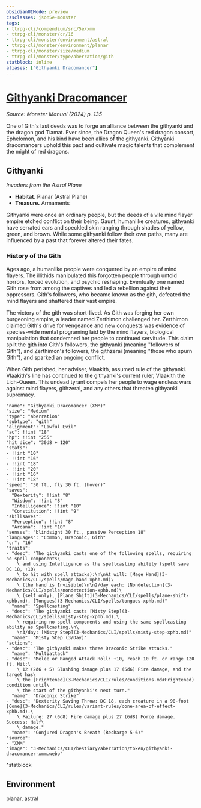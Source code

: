 ```yaml
---
obsidianUIMode: preview
cssclasses: json5e-monster
tags:
- ttrpg-cli/compendium/src/5e/xmm
- ttrpg-cli/monster/cr/16
- ttrpg-cli/monster/environment/astral
- ttrpg-cli/monster/environment/planar
- ttrpg-cli/monster/size/medium
- ttrpg-cli/monster/type/aberration/gith
statblock: inline
aliases: ["Githyanki Dracomancer"]
---
```

# [Githyanki Dracomancer](3-Mechanics\CLI\bestiary\aberration/githyanki-dracomancer-xmm.md)
*Source: Monster Manual (2024) p. 135*  

One of Gith's last deeds was to forge an alliance between the githyanki and the dragon god Tiamat. Ever since, the Dragon Queen's red dragon consort, Ephelomon, and his kind have been allies of the githyanki. Githyanki dracomancers uphold this pact and cultivate magic talents that complement the might of red dragons.

## Githyanki

*Invaders from the Astral Plane*

- **Habitat.** Planar (Astral Plane)  
- **Treasure.** Armaments  

Githyanki were once an ordinary people, but the deeds of a vile mind flayer empire etched conflict on their being. Gaunt, humanlike creatures, githyanki have serrated ears and speckled skin ranging through shades of yellow, green, and brown. While some githyanki follow their own paths, many are influenced by a past that forever altered their fates.

### History of the Gith

Ages ago, a humanlike people were conquered by an empire of mind flayers. The illithids manipulated this forgotten people through untold horrors, forced evolution, and psychic reshaping. Eventually one named Gith rose from among the captives and led a rebellion against their oppressors. Gith's followers, who became known as the gith, defeated the mind flayers and shattered their vast empire.

The victory of the gith was short-lived. As Gith was forging her own burgeoning empire, a leader named Zerthimon challenged her. Zerthimon claimed Gith's drive for vengeance and new conquests was evidence of species-wide mental programing laid by the mind flayers, biological manipulation that condemned her people to continued servitude. This claim split the gith into Gith's followers, the githyanki (meaning "followers of Gith"), and Zerthimon's followers, the githzerai (meaning "those who spurn Gith"), and sparked an ongoing conflict.

When Gith perished, her adviser, Vlaakith, assumed rule of the githyanki. Vlaakith's line has continued to the githyanki's current ruler, Vlaakith the Lich-Queen. This undead tyrant compels her people to wage endless wars against mind flayers, githzerai, and any others that threaten githyanki supremacy.

```statblock
"name": "Githyanki Dracomancer (XMM)"
"size": "Medium"
"type": "aberration"
"subtype": "gith"
"alignment": "Lawful Evil"
"ac": !!int "18"
"hp": !!int "255"
"hit_dice": "30d8 + 120"
"stats":
- !!int "10"
- !!int "16"
- !!int "18"
- !!int "20"
- !!int "16"
- !!int "18"
"speed": "30 ft., fly 30 ft. (hover)"
"saves":
  "Dexterity": !!int "8"
  "Wisdom": !!int "8"
  "Intelligence": !!int "10"
  "Constitution": !!int "9"
"skillsaves":
  "Perception": !!int "8"
  "Arcana": !!int "10"
"senses": "blindsight 30 ft., passive Perception 18"
"languages": "Common, Draconic, Gith"
"cr": "16"
"traits":
- "desc": "The githyanki casts one of the following spells, requiring no spell components\
    \ and using Intelligence as the spellcasting ability (spell save DC 18, +10\
    \ to hit with spell attacks):\n\nAt will: [Mage Hand](3-Mechanics/CLI/spells/mage-hand-xphb.md)\
    \ (the hand is Invisible)\n\n2/day each: [Nondetection](3-Mechanics/CLI/spells/nondetection-xphb.md)\
    \ (self only), [Plane Shift](3-Mechanics/CLI/spells/plane-shift-xphb.md), [Tongues](3-Mechanics/CLI/spells/tongues-xphb.md)"
  "name": "Spellcasting"
- "desc": "The githyanki casts [Misty Step](3-Mechanics/CLI/spells/misty-step-xphb.md),\
    \ requiring no spell components and using the same spellcasting ability as Spellcasting.\n\
    \n3/day: [Misty Step](3-Mechanics/CLI/spells/misty-step-xphb.md)"
  "name": "Misty Step (3/Day)"
"actions":
- "desc": "The githyanki makes three Draconic Strike attacks."
  "name": "Multiattack"
- "desc": "Melee or Ranged Attack Roll: +10, reach 10 ft. or range 120 ft. Hit:\
    \ 12 (2d6 + 5) Slashing damage plus 17 (5d6) Fire damage, and the target has\
    \ the [Frightened](3-Mechanics/CLI/rules/conditions.md#Frightened) condition until\
    \ the start of the githyanki's next turn."
  "name": "Draconic Strike"
- "desc": "Dexterity Saving Throw: DC 18, each creature in a 90-foot [Cone](3-Mechanics/CLI/rules/variant-rules/cone-area-of-effect-xphb.md).\
    \ Failure: 27 (6d8) Fire damage plus 27 (6d8) Force damage. Success: Half\
    \ damage."
  "name": "Conjured Dragon's Breath (Recharge 5-6)"
"source":
- "XMM"
"image": "3-Mechanics/CLI/bestiary/aberration/token/githyanki-dracomancer-xmm.webp"
```
^statblock

## Environment

planar, astral